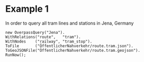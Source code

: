 Example 1
=========

In order to query all tram lines and stations in Jena, Germany

    new OverpassQuery("Jena").
    WithRelations("route",   "tram").
    WithNodes    ("railway", "tram_stop").
    ToFile       ("ÖffentlicherNahverkehr/route.tram.json").
    ToGeoJSONFile("ÖffentlicherNahverkehr/route.tram.geojson").
    RunNow();
